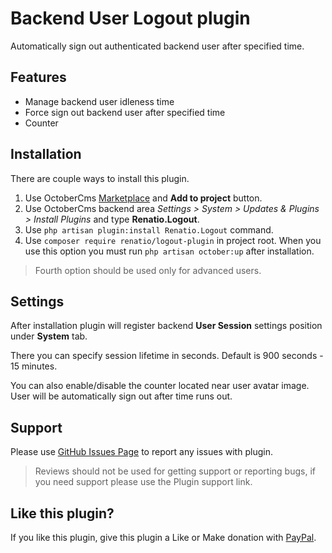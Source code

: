 # Backend User Logout plugin

Automatically sign out authenticated backend user after specified time.

## Features

* Manage backend user idleness time
* Force sign out backend user after specified time
* Counter

## Installation

There are couple ways to install this plugin.

1. Use OctoberCms [Marketplace](http://octobercms.com/help/site/marketplace) and __Add to project__ button. 
2. Use OctoberCms backend area *Settings > System > Updates & Plugins > Install Plugins* and type __Renatio.Logout__.
3. Use `php artisan plugin:install Renatio.Logout` command.
4. Use `composer require renatio/logout-plugin` in project root. When you use this option you must run `php artisan october:up` after installation.

> Fourth option should be used only for advanced users.

## Settings

After installation plugin will register backend **User Session** settings position under **System** tab.

There you can specify session lifetime in seconds. Default is 900 seconds - 15 minutes.

You can also enable/disable the counter located near user avatar image. User will be automatically sign out after time runs out.

## Support

Please use [GitHub Issues Page](https://github.com/mplodowski/logout-plugin/issues) to report any issues with plugin.

> Reviews should not be used for getting support or reporting bugs, if you need support please use the Plugin support link.

## Like this plugin?
If you like this plugin, give this plugin a Like or Make donation with [PayPal](https://www.paypal.me/mplodowski).